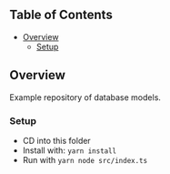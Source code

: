 <!-- START doctoc generated TOC please keep comment here to allow auto update -->
<!-- DON'T EDIT THIS SECTION, INSTEAD RE-RUN doctoc TO UPDATE -->

## Table of Contents

- [Overview](#overview)
  - [Setup](#setup)

<!-- END doctoc generated TOC please keep comment here to allow auto update -->

## Overview

Example repository of database models.

### Setup

- CD into this folder
- Install with: `yarn install`
- Run with `yarn node src/index.ts`
